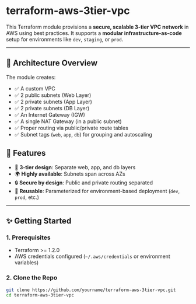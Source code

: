 # terraform-aws-3tier-vpc

This Terraform module provisions a **secure, scalable 3-tier VPC network** in AWS using best practices. It supports a **modular infrastructure-as-code** setup for environments like `dev`, `staging`, or `prod`.

---

## 📐 Architecture Overview

The module creates:

- ✅ A custom VPC
- ✅ 2 public subnets (Web Layer)
- ✅ 2 private subnets (App Layer)
- ✅ 2 private subnets (DB Layer)
- ✅ An Internet Gateway (IGW)
- ✅ A single NAT Gateway (in a public subnet)
- ✅ Proper routing via public/private route tables
- ✅ Subnet tags (`web`, `app`, `db`) for grouping and autoscaling


## 🚀 Features

- 🧱 **3-tier design**: Separate web, app, and db layers
- 🌍 **Highly available**: Subnets span across AZs
- 🔒 **Secure by design**: Public and private routing separated
- 🔁 **Reusable**: Parameterized for environment-based deployment (`dev`, `prod`, etc.)

---


## ✨ Getting Started

### 1. Prerequisites

- Terraform >= 1.2.0
- AWS credentials configured (`~/.aws/credentials` or environment variables)

### 2. Clone the Repo

```bash
git clone https://github.com/yourname/terraform-aws-3tier-vpc.git
cd terraform-aws-3tier-vpc
